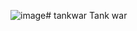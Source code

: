 ![image](https://github.com/Samuei2000/tankwar/assets/117410809/206596e0-2ec5-44a7-a9cb-86b23c33d7ab)# tankwar
Tank war
